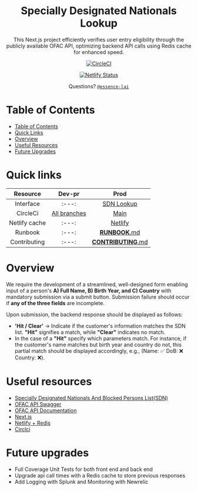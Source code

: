 <h1 align="center"> Specially Designated Nationals Lookup </h1>
<div align="center">
This Next.js project efficiently verifies user entry eligibility through the publicly available OFAC API, optimizing backend API calls using Redis cache for enhanced speed.

<br/>

[![CircleCI](https://dl.circleci.com/status-badge/img/circleci/9coiYMfcHu1ERt5ztmp4sB/9yfCKidfgjt4isH3ALyDU3/tree/main.svg?style=svg&circle-token=5251542d9ca63de57af1e4ddd651fdbb57d70773)](https://dl.circleci.com/status-badge/redirect/circleci/9coiYMfcHu1ERt5ztmp4sB/9yfCKidfgjt4isH3ALyDU3/tree/main)

[![Netlify Status](https://api.netlify.com/api/v1/badges/6be7c13a-2f70-44e2-b039-50fb4fc00c97/deploy-status)](https://app.netlify.com/sites/sdn-elai/deploys)

Questions? [`@essence-lai`](https://github.com/essence-lai)
<br/>

</div>

# Table of Contents
- [Table of Contents](#table-of-contents)
- [Quick Links](#quick-links)
- [Overview](#overview)
- [Useful Resources](#useful-resources)
- [Future Upgrades](#future-upgrades)

# Quick links
| Resource | Dev-pr | Prod |
| :---: | :---: | :---: |
| Interface | :---:| [SDN Lookup](https://sdn-elai.netlify.app/)|
| CircleCi | [All branches](https://app.circleci.com/pipelines/circleci/9coiYMfcHu1ERt5ztmp4sB/9yfCKidfgjt4isH3ALyDU3)| [Main](https://app.circleci.com/pipelines/circleci/9coiYMfcHu1ERt5ztmp4sB/9yfCKidfgjt4isH3ALyDU3?branch=main)|
| Netlify cache | :---:| [Netlify](https://app.netlify.com/sites/sdn-elai/overview)|
| Runbook | :---: | [**RUNBOOK**.md](docs/RUNBOOK.md)|
| Contributing | :---: | [**CONTRIBUTING**.md](docs/CONTRIBUTING.md)|


# Overview

We require the development of a streamlined, well-designed form enabling input of a person's **A) Full Name, B) Birth Year, and C) Country** with mandatory submission via a submit button. Submission failure should occur if **any of the three fields** are incomplete.

Upon submission, the backend response should be displayed as follows:

- **'Hit / Clear'** → Indicate if the customer's information matches the SDN list. **"Hit"** signifies a match, while **"Clear"** indicates no match.
- In the case of a **"Hit"** specify which parameters match. For instance, if the customer's name matches but birth year and country do not, this partial match should be displayed accordingly, e.g., (Name: ✅ DoB: ❌ Country: ❌).


# Useful resources
* [Specially Designated Nationals And Blocked Persons List(SDN)](https://ofac.treasury.gov/specially-designated-nationals-and-blocked-persons-list-sdn-human-readable-lists)
* [OFAC API Swagger](https://ofac-api.com/swagger-ui/index.html?configUrl=/api-docs/swagger-config#/Search%20API%20v3)
* [OFAC API Documentation](https://ofac-api.com/documentation/v3/index.html)
* [Next.js](https://nextjs.org/learn-pages-router/basics/create-nextjs-app)
* [Netlify + Redis](https://www.netlify.com/integrations/redis/)
* [Circlci](https://circleci.com/docs/getting-started/)

# Future upgrades
* Full Coverage Unit Tests for both front end and back end
* Upgrade api call times with a Redis cache to store previous responses
* Add Logging with Splunk and Monitoring with Newrelic